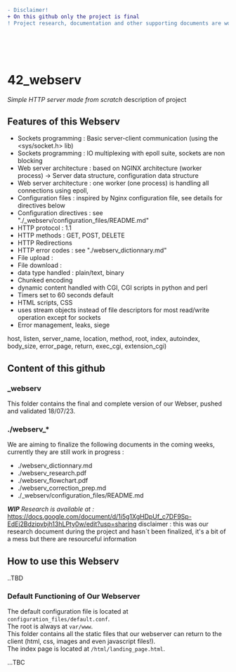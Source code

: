 
```diff
- Disclaimer!
+ On this github only the project is final
! Project research, documentation and other supporting documents are work in progress. 
```
</br>
</br>
</br>

# 42_webserv

<i>Simple HTTP server made from scratch</i>
description of project

## Features of this Webserv
- Sockets programming : Basic server-client communication (using the <sys/socket.h> lib)
- Sockets programming : IO multiplexing with epoll suite, sockets are non blocking
- Web server architecture : based on NGINX architecture (worker process) -> Server data structure, configuration data structure
- Web server architecture : one worker (one process) is handling all connections using epoll, 
- Configuration files : inspired by Nginx configuration file, see details for directives below
- Configuration directives : see "./_webserv/configuration_files/README.md"
- HTTP protocol : 1.1
- HTTP methods : GET, POST, DELETE
- HTTP Redirections
- HTTP error codes : see "./webserv_dictionnary.md"
- File upload :
- File download : 
- data type handled : plain/text, binary
- Chunked encoding
- dynamic content handled with CGI, CGI scripts in python and perl
- Timers set to 60 seconds default
- HTML scripts, CSS
- uses stream objects instead of file descriptors for most read/write operation except for sockets
- Error management, leaks, siege

host, listen, server_name, location, method, root, index, autoindex, body_size, error_page, return, exec_cgi, extension_cgi)


## Content of this github
### _webserv
This folder contains the final and complete version of our Webser, pushed and validated 18/07/23.

### ./webserv_*
We are aiming to finalize the following documents in the coming weeks, currently they are still work in progress :
- ./webserv_dictionnary.md
- ./webserv_research.pdf
- ./webserv_flowchart.pdf
- ./webserv_correction_prep.md
- ./_webserv/configuration_files/README.md

<i> <b>WIP</b> Research is available at :</i>
https://docs.google.com/document/d/1i5g1XgHDpUf_c7DF9Sp-EdEj2Bdzipvbjh13hLPty0w/edit?usp=sharing
disclaimer : this was our research document during the project and hasn´t been finalized, it's a bit of a mess but there are resourceful information

## How to use this Webserv

..TBD

### Default Functioning of Our Webserver

The default configuration file is located at `configuration_files/default.conf`.</br>
The root is always at `var/www`.</br>
This folder contains all the static files that our webserver can return to the client (html, css, images and even javascript files!).</br>
The index page is located at `/html/landing_page.html`.</br>

...TBC
